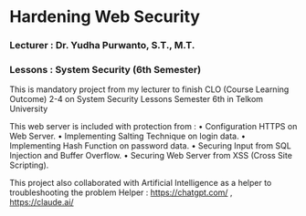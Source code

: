 # Hardening Web Security 

### Lecturer : Dr. Yudha Purwanto, S.T., M.T.
### Lessons  : System Security (6th Semester)
  
This is mandatory project from my lecturer to finish CLO (Course Learning Outcome) 2-4 on System Security Lessons Semester 6th in Telkom University 

This web server is included with protection from :
•	Configuration HTTPS on Web Server.
•	Implementing Salting Technique on login data.
•	Implementing Hash Function on password data.
•	Securing Input from SQL Injection and Buffer Overflow.
•	Securing Web Server from XSS (Cross Site Scripting).


This project also collaborated with Artificial Intelligence as a helper to troubleshooting the problem
Helper : https://chatgpt.com/ , https://claude.ai/
